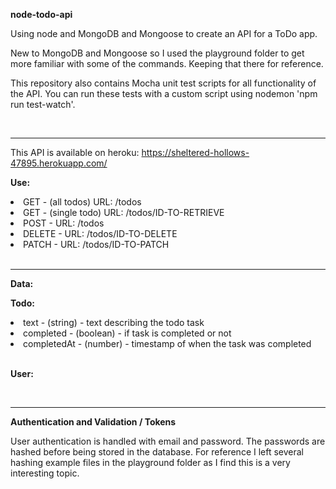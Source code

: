 <p><b>node-todo-api</b></p>

<p>Using node and MongoDB and Mongoose to create an API for a ToDo app.</p>

<p>New to MongoDB and Mongoose so I used the playground folder to get more familiar
with some of the commands. Keeping that there for reference.</p>

<p>This repository also contains Mocha unit test scripts for all functionality of the API. You can run these tests with a custom
script using nodemon 'npm run test-watch'.</p>

<br />
<hr>

<p>This API is available on heroku: <a href="https://sheltered-hollows-47895.herokuapp.com/" target="_blank">https://sheltered-hollows-47895.herokuapp.com/</a></p>

<p><b>Use:</b></p>
<li>GET - (all todos) URL: /todos</li>
<li>GET - (single todo) URL: /todos/ID-TO-RETRIEVE</li>
<li>POST - URL: /todos</li>
<li>DELETE - URL: /todos/ID-TO-DELETE</li>
<li>PATCH - URL: /todos/ID-TO-PATCH</li>

<br />
<hr>

<p><b>Data:</b></p>

<b>Todo:</b>

<li>text - (string) - text describing the todo task</li>
<li>completed - (boolean) - if task is completed or not</li>
<li>completedAt - (number) - timestamp of when the task was completed</li>

<br />

<b>User:</b>

<br />
<hr>

<p><b>Authentication and Validation / Tokens</b></p>
<p>User authentication is handled with email and password. The passwords are hashed before being stored in the database. For
reference I left several hashing example files in the playground folder as I find this is a very interesting topic.</p>